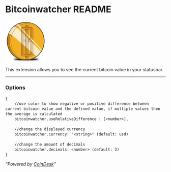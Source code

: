 # Bitcoinwatcher README

![alt text](https://github.com/GrayOverride/vscode-bitcoinStatusbar/blob/master/assets/logo.png?raw=true "bitcoinwatcher logo")

This extension allows you to see the current bitcoin value in your statusbar.

___
### Options
```
{
    //use color to show negative or positive difference between current bitcoin value and the defined value, if multiple values then the average is calculated
    bitcoinwatcher.useRelativeDifference : [<number>],
    
    //change the displayed currency
    bitcoinwatcher.currency: "<string>" (default: usd) 
    
    //change the amount of decimals
    bitcoinwatcher.decimals: <number> (default: 2)
}
```

_“Powered by [CoinDesk]"_

[CoinDesk]: http://www.coindesk.com/price/
